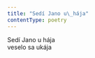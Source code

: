 ```yaml
---
title: "Sedí Jano u\_hája"
contentType: poetry
---
```


<section>

Sedí Jano u hája  
veselo sa ukája

</section>
